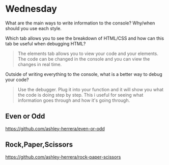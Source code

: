 # Wednesday
What are the main ways to write information to the console? Why/when should you use each style.
>

Which tab allows you to see the breakdown of HTML/CSS and how can this tab be useful when debugging HTML?
>The elements tab allows you to view your code and your elements. The code can be changed in the console and you can view the changes in real time.

Outside of writing everything to the console, what is a better way to debug your code?
>Use the debugger. Plug it into your function and it will show you what the code is doing step by step. This i useful for seeing what information goes through and how it's going through.

## Even or Odd
https://github.com/ashley-herrera/even-or-odd

## Rock,Paper,Scissors
https://github.com/ashley-herrera/rock-paper-scissors